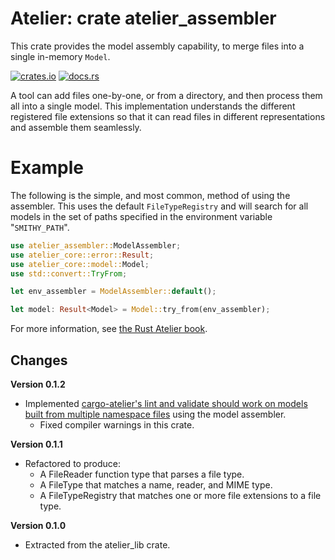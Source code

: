 # Atelier: crate atelier_assembler

This crate provides the model assembly capability, to merge files into a single in-memory `Model`. 

[![crates.io](https://img.shields.io/crates/v/atelier_assembler.svg)](https://crates.io/crates/atelier_assembler)
[![docs.rs](https://docs.rs/atelier_assembler/badge.svg)](https://docs.rs/atelier_assembler)

A tool can add files one-by-one, or from a directory, and then process them all into a single model. This
implementation understands the different registered file extensions so that it can read files
in different representations and assemble them seamlessly.

# Example

The following is the simple, and most common, method of using the assembler. This uses the
default `FileTypeRegistry` and will search for all models in the set of paths specified in
the environment variable "`SMITHY_PATH`".

```rust
use atelier_assembler::ModelAssembler;
use atelier_core::error::Result;
use atelier_core::model::Model;
use std::convert::TryFrom;

let env_assembler = ModelAssembler::default();

let model: Result<Model> = Model::try_from(env_assembler);
```

For more information, see [the Rust Atelier book](https://rust-atelier.dev/using/assembly.html).

## Changes

**Version 0.1.2**

* Implemented [cargo-atelier's lint and validate should work on models built from multiple namespace 
  files](https://github.com/johnstonskj/rust-atelier/issues/27) using the model assembler.
  * Fixed compiler warnings in this crate.

**Version 0.1.1**

* Refactored to produce:
  * A FileReader function type that parses a file type.
  * A FileType that matches a name, reader, and MIME type.
  * A FileTypeRegistry that matches one or more file extensions to a file type.

**Version 0.1.0**

* Extracted from the atelier_lib crate.


